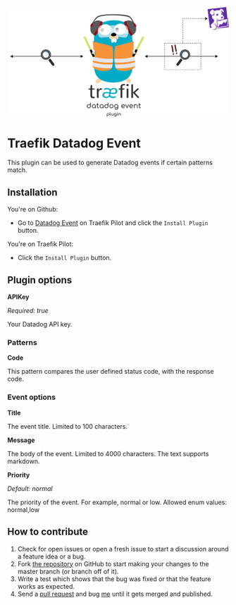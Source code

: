 <p align="center">
  <img src="img/landing.png">
</p>


# Traefik Datadog Event

This plugin can be used to generate Datadog events if certain patterns match.

## Installation

You're on Github:
- Go to [Datadog Event](https://pilot.traefik.io/plugins/280005610925195785/datadog-event) on Traefik Pilot and click the `Install Plugin` button.

You're on Traefik Pilot:
- Click the `Install Plugin` button.

## Plugin options

**APIKey**

*Required: true*

Your Datadog API key.

### Patterns

**Code**

This pattern compares the user defined status code, with the response code.

### Event options

**Title**

The event title. Limited to 100 characters. 

**Message**

The body of the event. Limited to 4000 characters. The text supports markdown.

**Priority**

*Default: normal*

The priority of the event. For example, normal or low. Allowed enum values: normal,low

## How to contribute
1. Check for open issues or open a fresh issue to start a discussion around a feature idea or a bug.
2. Fork [the repository](https://github.com/dgzlopes/traefik-datadog-event) on GitHub to start making your changes to the master branch (or branch off of it).
3. Write a test which shows that the bug was fixed or that the feature works as expected.
4. Send a [pull request](https://help.github.com/en/articles/creating-a-pull-request-from-a-fork) and bug [me](https://github.com/dgzlopes) until it gets merged and published.